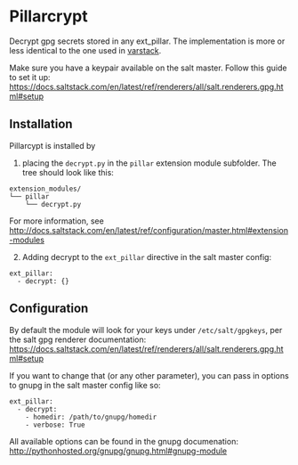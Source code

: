 Pillarcrypt
=======

Decrypt gpg secrets stored in any ext_pillar. The implementation is more or less identical to the one used in [varstack](https://github.com/conversis/varstack).

Make sure you have a keypair available on the salt master. Follow this guide to set it up:
https://docs.saltstack.com/en/latest/ref/renderers/all/salt.renderers.gpg.html#setup

Installation
------------

Pillarcypt is installed by

1. placing the `decrypt.py` in the `pillar` extension module subfolder. The tree should look like this:

  ```
  extension_modules/
  └── pillar
      └── decrypt.py
  ```

  For more information, see http://docs.saltstack.com/en/latest/ref/configuration/master.html#extension-modules

2. Adding decrypt to the `ext_pillar` directive in the salt master config:

  ```
  ext_pillar:
    - decrypt: {}
  ```

Configuration
--------------

By default the module will look for your keys under `/etc/salt/gpgkeys`, per the salt gpg renderer documentation:
https://docs.saltstack.com/en/latest/ref/renderers/all/salt.renderers.gpg.html#setup

If you want to change that (or any other parameter), you can pass in options to gnupg in the salt master config like so:
```
ext_pillar:
  - decrypt:
    - homedir: /path/to/gnupg/homedir
    - verbose: True
```

All available options can be found in the gnupg documenation:
http://pythonhosted.org/gnupg/gnupg.html#gnupg-module
